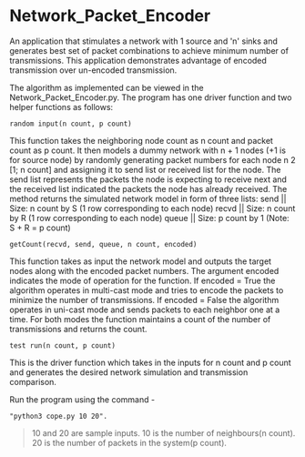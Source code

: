 # Network_Packet_Encoder
An application that stimulates a network with 1 source and 'n' sinks and generates best set of packet combinations to achieve minimum number of transmissions. This application demonstrates advantage of encoded transmission over un-encoded transmission.

The algorithm as implemented can be viewed in the Network_Packet_Encoder.py. The program has one driver function and two helper functions as follows:

    random input(n count, p count)
This function takes the neighboring node count as n count and packet count as p count. It then models a dummy network with n + 1 nodes (+1 is for source node) by randomly generating packet numbers for each node n 2 [1; n count] and assigning it to send list or received list for the node. The send list represents the packets the node is expecting to receive next and the received list indicated the packets the node has already received. The method returns the simulated network model in form of three lists:
send  || Size: n count by S (1 row corresponding to each node)
recvd || Size: n count by R (1 row corresponding to each node)
queue || Size: p count by 1 (Note: S + R = p count)

    getCount(recvd, send, queue, n count, encoded)
This function takes as input the network model and outputs the target nodes along with the encoded packet numbers. The argument encoded indicates the mode of operation for the function.
If encoded = True the algorithm operates in multi-cast mode and tries to encode the packets to minimize the number of transmissions.
If encoded = False the algorithm operates in uni-cast mode and sends packets to each neighbor one at a time.
For both modes the function maintains a count of the number of transmissions and returns the count.

    test run(n count, p count)
This is the driver function which takes in the inputs for n count and p count and generates the
desired network simulation and transmission comparison.

Run the program using the command - 
    
    "python3 cope.py 10 20".
>10 and 20 are sample inputs.
>10 is the number of neighbours(n count).
>20 is the number of packets in the system(p count).
